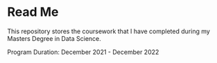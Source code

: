 # Read Me

This repository stores the coursework that I have completed during my Masters Degree in Data Science.

Program Duration: December 2021 - December 2022


